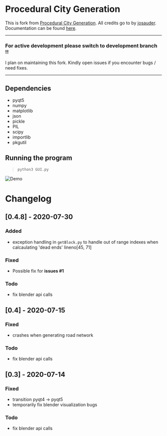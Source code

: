 # Procedural City Generation

This is fork from [Procedural City Generation](https://github.com/josauder/procedural_city_generation). All credits go to by [josauder](https://github.com/josauder). Documentation can be found [here](http://josauder.github.io/procedural_city_generation).

---

### For active development please switch to development branch !! 

I plan on maintaining this fork. Kindly open issues if you encounter bugs / need fixes.

---


## Dependencies

- pyqt5
- numpy
- matplotlib
- json
- pickle
- PIL
- scipy
- importlib
- pkgutil


## Running the program

> `python3 GUI.py`

![Demo](./doc/videos/procedural-city-generation.gif)

# Changelog

## [0.4.8] - 2020-07-30

### Added

- exception handling in `getBlock.py` to handle out of range indexes when calcaulating 'dead ends' lineno[45, 71]

### Fixed

- Possible fix for **issues #1**

### Todo

- fix blender api calls

## [0.4] - 2020-07-15

### Fixed

- crashes when generating road network

### Todo

- fix blender api calls


## [0.3] - 2020-07-14

### Fixed

- transition pyqt4 -> pyqt5
- temporarily fix blender visualization bugs

### Todo

- fix blender api calls
